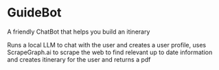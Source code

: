 # GuideBot
A friendly ChatBot that helps you build an itinerary

Runs a local LLM to chat with the user and creates a user profile, uses ScrapeGraph.ai to scrape the web to find relevant up to date information and creates itinerary for the user and returns a pdf 

